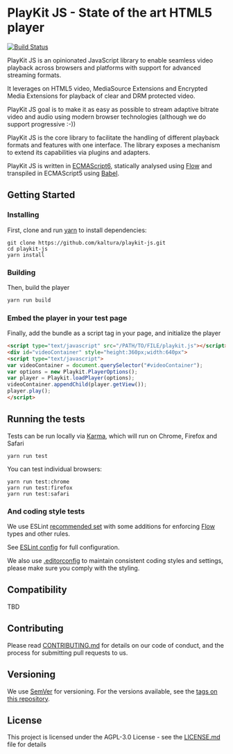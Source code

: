 # PlayKit JS - State of the art HTML5 player

[![Build Status](https://travis-ci.org/kaltura/playkit-js.svg?branch=master)](https://travis-ci.org/kaltura/playkit-js)

PlayKit JS is an opinionated JavaScript library to enable seamless video playback across browsers and platforms with support for advanced streaming formats.

It leverages on HTML5 video, MediaSource Extensions and Encrypted Media Extensions for playback of clear and DRM protected video.

PlayKit JS goal is to make it as easy as possible to stream adaptive bitrate video and audio using modern browser technologies (although we do support progressive :-))

PlayKit JS is the core library to facilitate the handling of different playback formats and features with one interface.
The library exposes a mechanism to extend its capabilities via plugins and adapters.

PlayKit JS is written in [ECMAScript6], statically analysed using [Flow] and transpiled in ECMAScript5 using [Babel].

[Flow]: https://flow.org/
[ECMAScript6]: https://github.com/ericdouglas/ES6-Learning#articles--tutorials
[Babel]: https://babeljs.io

## Getting Started


### Installing

First, clone and run [yarn] to install dependencies:

[yarn]: https://yarnpkg.com/lang/en/

```
git clone https://github.com/kaltura/playkit-js.git
cd playkit-js
yarn install
```

### Building

Then, build the player

```javascript
yarn run build
```

### Embed the player in your test page

Finally, add the bundle as a script tag in your page, and initialize the player

```html
<script type="text/javascript" src="/PATH/TO/FILE/playkit.js"></script>
<div id="videoContainer" style="height:360px;width:640px">
<script type="text/javascript">
var videoContainer = document.querySelector("#videoContainer");
var options = new Playkit.PlayerOptions();
var player = Playkit.loadPlayer(options);
videoContainer.appendChild(player.getView());
player.play();
</script>
```

## Running the tests

Tests can be run locally via [Karma], which will run on Chrome, Firefox and Safari

[Karma]: https://karma-runner.github.io/1.0/index.html
```
yarn run test
```

You can test individual browsers:
```
yarn run test:chrome
yarn run test:firefox
yarn run test:safari
```

### And coding style tests

We use ESLint [recommended set](http://eslint.org/docs/rules/) with some additions for enforcing [Flow] types and other rules.

See [ESLint config](.eslintrc.json) for full configuration.

We also use [.editorconfig](.editorconfig) to maintain consistent coding styles and settings, please make sure you comply with the styling.


## Compatibility

TBD

## Contributing

Please read [CONTRIBUTING.md](https://gist.github.com/PurpleBooth/b24679402957c63ec426) for details on our code of conduct, and the process for submitting pull requests to us.

## Versioning

We use [SemVer](http://semver.org/) for versioning. For the versions available, see the [tags on this repository](https://github.com/kaltura/playkit-js/tags). 

## License

This project is licensed under the AGPL-3.0 License - see the [LICENSE.md](LICENSE.md) file for details
